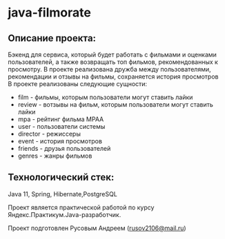 # java-filmorate
## Описание проекта: 
Бэкенд для сервиса, который будет работать с фильмами и оценками пользователей, а также возвращать топ фильмов, рекомендованных к просмотру. В проекте реализована дружба между пользователями, рекомендации и отзывы на фильмы, сохраняется история просмотров</br>
В проекте реализованы следующие сущности:
* film - фильмы, которым пользователи могут ставить лайки
* review - вотзывы на фильм, которым пользователи могут ставить лайки
* mpa - рейтинг фильма MPAA
* user - пользователи системы
* director - режиссеры
* event - история просмотров
* friends - друзья пользователей
* genres - жанры фильмов

## Технологический стек:
Java 11, Spring, Hibernate,PostgreSQL 

Проект является практической работой по курсу Яндекс.Практикум.Java-разработчик.

Проект подготовлен Русовым Андреем (rusov2106@mail.ru)

